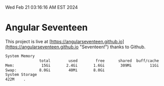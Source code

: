 Wed Feb 21 03:16:16 AM EST 2024

# Angular Seventeen


This project is live at [https://angularseventeen.github.io](https://angularseventeen.github.io "Seventeen!") thanks to Github.

```bash
System Memory
               total        used        free      shared  buff/cache   available
Mem:            15Gi       2.4Gi       1.6Gi       309Mi        11Gi        12Gi
Swap:          8.0Gi        40Mi       8.0Gi
System Storage
422M	.
